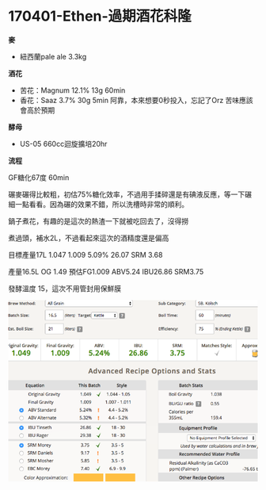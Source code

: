 # 170401-Ethen-過期酒花科隆

**麥**

* 紐西蘭pale ale 3.3kg

**酒花**

* 苦花：Magnum 12.1% 13g 60min
* 香花：Saaz 3.7% 30g 5min 阿靠，本來想要0秒投入，忘記了Orz 苦味應該會高於預期

**酵母**

* US-05 660cc迴旋擴培20hr

**流程**

GF糖化67度 60min

碾麥碾得比較粗，初估75%糖化效率，不過用手揉碎還是有碘液反應，等一下碾細一點看看。因為碾的效果不錯，所以洗槽時非常的順利。

鍋子煮花，有趣的是這次的熱渣一下就被吃回去了，沒得撈

煮過頭，補水2L，不過看起來這次的酒精度還是偏高

目標產量17L 1.047 1.009 5.09% 26.07 SRM 3.68

產量16.5L OG 1.49 預估FG1.009 ABV5.24 IBU26.86 SRM3.75

發酵溫度 15，這次不用管封用保鮮膜
 
![](../img/test37.png)

